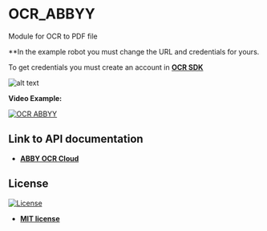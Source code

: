 # OCR_ABBYY

Module for OCR to PDF file

**In the example robot you must change the URL and credentials for yours.

To get credentials you must create an account in <strong><a href="https://cloud.ocrsdk.com/">OCR SDK</a></strong>

![alt text](https://raw.githubusercontent.com/rocketbot-cl/OCR_ABBYY/master/example/abbyy.png)

<strong>Video Example:</strong>

[![OCR ABBYY](https://img.youtube.com/vi/BGSfPlmg1xw/0.jpg)](https://www.youtube.com/watch?v=BGSfPlmg1xw "OCR ABBYY")

<h2>Link to API documentation</h2>
<p>
  <ul>
    <li>
      <strong>
          <a href="https://www.ocrsdk.com/documentation/api-reference/">
            ABBY OCR Cloud
          </a>
      </strong>
    </li>
  </ul> 
</p>


<h2>License</h2>

<p><a href="http://badges.mit-license.org" rel="nofollow"><img src="https://camo.githubusercontent.com/107590fac8cbd65071396bb4d04040f76cde5bde/687474703a2f2f696d672e736869656c64732e696f2f3a6c6963656e73652d6d69742d626c75652e7376673f7374796c653d666c61742d737175617265" alt="License" data-canonical-src="http://img.shields.io/:license-mit-blue.svg?style=flat-square" style="max-width:100%;"></a></p>

<ul>
  <li><strong><a href="http://opensource.org/licenses/mit-license.php" rel="nofollow">MIT license</a></strong></li>
</ul>  
